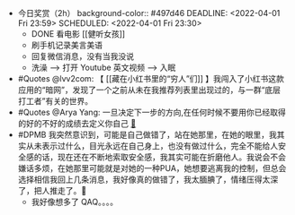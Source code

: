 - 今日奖赏（2h）
  background-color:: #497d46
  DEADLINE: <2022-04-01 Fri 23:59>
  SCHEDULED: <2022-04-01 Fri 23:30>
	- DONE 看电影 [[健听女孩]]
	- 刷手机记录美言美语
	- 回复微信消息，没有当我没说
	- 洗澡 --> 打开 Youtube 英文视频 --> 入眠
- #Quotes @lvv2com: 【 [[藏在小红书里的“穷人”们]] 】我闯入了小红书这款应用的“暗网”，发现了一个之前从未在我推荐列表里出现过的，与一群“底层打工者”有关的世界。
- #Quotes @Arya Yang: 一旦决定下一步的方向,在任何时候不要用你已经取得的好的不好的成绩去定义你自己 [🔗](https://twitter.com/yangyangswift/status/1509738412915703811?s=20&t=3ciNEvO2_cjxH6FiJGemew)
- #DPMB 我突然意识到，可能是自己做错了，站在她那里，在她的眼里，我其实从未表示过什么，目光永远在自己身上，也没有做过什么，完全不能给人安全感的话，现在还在不断地索取安全感，我其实可能在折磨他人。我说会不会嫌话多烦，在她那里可能就是对她的一种PUA，她想要逃离我的控制，但总会选择相信我回上几条消息，我好像真的做错了，我太腼腆了，情绪压得太深了，把人推走了。🥴
	- 我好像想多了 QAQ。。。。